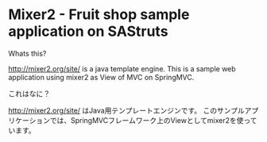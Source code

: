 Mixer2 - Fruit shop sample application on SAStruts
==================================================

Whats this?

 http://mixer2.org/site/ is a java template engine.
 This is a sample web application using mixer2 as View of MVC on SpringMVC.

これはなに？

 http://mixer2.org/site/ はJava用テンプレートエンジンです。
 このサンプルアプリケーションでは、SpringMVCフレームワーク上のViewとしてmixer2を使っています。

